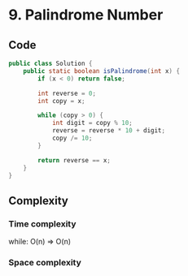 # 9. Palindrome Number
## Code
```java
public class Solution {
    public static boolean isPalindrome(int x) {
        if (x < 0) return false;

        int reverse = 0;
        int copy = x;

        while (copy > 0) {
            int digit = copy % 10;
            reverse = reverse * 10 + digit;
            copy /= 10;
        }

        return reverse == x;
    }
}
```
## Complexity
### Time complexity
while: O(n) => O(n)
### Space complexity
